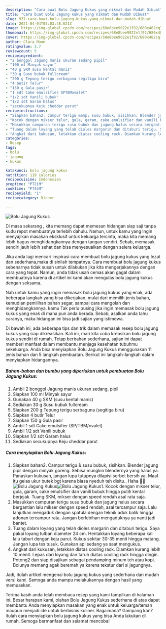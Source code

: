 ```yaml
---
description: "Cara buat Bolu Jagung Kukus yang nikmat dan Mudah Dibuat"
title: "Cara buat Bolu Jagung Kukus yang nikmat dan Mudah Dibuat"
slug: 937-cara-buat-bolu-jagung-kukus-yang-nikmat-dan-mudah-dibuat
date: 2021-04-04T05:03:48.621Z
image: https://img-global.cpcdn.com/recipes/68e8bee9022e1f92/680x482cq70/bolu-jagung-kukus-foto-resep-utama.jpg
thumbnail: https://img-global.cpcdn.com/recipes/68e8bee9022e1f92/680x482cq70/bolu-jagung-kukus-foto-resep-utama.jpg
cover: https://img-global.cpcdn.com/recipes/68e8bee9022e1f92/680x482cq70/bolu-jagung-kukus-foto-resep-utama.jpg
author: Clara Mann
ratingvalue: 3.7
reviewcount: 5
recipeingredient:
- "2 bonggol Jagung manis ukuran sedang pipil"
- "100 ml Minyak sayur"
- "40 g SKM susu kental manis"
- "30 g Susu bubuk fullcream"
- "200 g Tepung terigu serbaguna segitiga biru"
- "4 butir Telur"
- "150 g Gula pasir"
- "1 sdt Cake emulsifier SPTBMovalet"
- "1/2 sdt Vanili bubuk"
- "1/2 sdt Garam halus"
- "secukupnya Keju cheddar parut"
recipeinstructions:
- "Siapkan bahan2. Campur terigu &amp; susu bubuk, sisihkan. Blender jagung pipil dengan minyak goreng. Sebisa mungkin blendernya yang halus ya. Panaskan kukusan, jangan lupa tutupnya dilapisi serbet bersih ya. Maaf itu gelas ukur butek bgt karena biasa nyeduh teh disitu.. Haha 🤭🙈"
- "Kocok dengan mikser telur, gula, garam, cake emulsifier dan vanili bubuk hingga putih kental berjejak. Tuang SKM, mikser dengan speed rendah asal rata saja."
- "Masukkan campuran terigu susu bubuk dan jagung halus secara bergantian lalu mikser dengan speed rendah, asal tercampur saja. Lalu lanjutkan mengaduk dengan spatula dengan teknik aduk balik hingga adonan tercampur rata. Jangan berlebihan mengaduknya ya nanti jadi bantet."
- "Tuang dalam loyang yang telah dioles margarin dan ditaburi terigu. Saya pakai loyang tulban diameter 24 cm. Hentakkan loyang beberapa kali lalu taburi dengan keju parut. Kukus sekitar 30-35 menit hingga matang. Jangan lupa tes tusuk. Gunakan api sedang ya saat mengukus."
- "Angkat dari kukusan, letakkan diatas cooling rack. Diamkan kurang lebih 10 menit. Lepas dari loyang dan taruh diatas cooling rack hingga dingin. Potong2 dan siap disajikan sebagai pendamping minum teh atau kopi. Bolunya memang agak beremah ya karena tekstur dari si jagungnya."
categories:
- Resep
tags:
- bolu
- jagung
- kukus

katakunci: bolu jagung kukus 
nutrition: 119 calories
recipecuisine: Indonesian
preptime: "PT21M"
cooktime: "PT45M"
recipeyield: "1"
recipecategory: Dinner

---
```



![Bolu Jagung Kukus](https://img-global.cpcdn.com/recipes/68e8bee9022e1f92/680x482cq70/bolu-jagung-kukus-foto-resep-utama.jpg)

Di masa  sekarang , kita memang dapat memesan hidangan siap saji tanpa kudu repot membuatnya terlebih dahulu. Namun, untuk kamu yang ingin menyajikan masakan eksklusif untuk keluarga tercinta, maka kita memang lebih bagus menghidangkannya dengan tangan sendiri. Sebab, memasak sendiri jauh lebih sehat dan bisa menyesuaikan dengan selera keluarga.

Jika anda lagi mencari inspirasi cara membuat bolu jagung kukus yang lezat dan sederhana,maka di sinilah tempatnya. Cara membuat bolu jagung kukus  sebenarnya tidak susah untuk dilakukan jika kita mengerjakannya dengan cara yang tepat. Namun, anda tidak usah cemas akan gagal dalam membuatnya 
karena di artikel ini kami akan mengulas bolu jagung kukus dengan seksama.  



Nah untuk kamu yang ingin memasak bolu jagung kukus yang enak, ada beberapa langkah yang bisa dikerjakan, mulai dari memilih jenis bahan, kemudian pemilihan bahan segar, sampai cara mengolah dan menghidangkannya. kamu Tak perlu pusing jika ingin memasak bolu jagung kukus yang enak di mana pun anda berada. Sebab, asalkan anda  tahu caranya, maka hidangan ini bisa jadi sajian yang istimewa.

Di bawah ini, ada beberapa tips dan trik dalam memasak resep bolu jagung kukus yang siap dikreasikan. Kali ini, mari kita coba kreasikan bolu jagung kukus sendiri di rumah. Tetap berbahan sederhana, sajian ini dapat memberi manfaat dalam membantu menjaga kesehatan tubuhmu sekeluarga. Anda bisa menyiapkan Bolu Jagung Kukus menggunakan 11 jenis bahan dan 5 langkah pembuatan. Berikut ini langkah-langkah dalam menyiapkan hidangannya.

<!--inarticleads1-->

##### Bahan-bahan dan bumbu yang diperlukan untuk pembuatan Bolu Jagung Kukus:

1. Ambil 2 bonggol Jagung manis ukuran sedang, pipil
1. Siapkan 100 ml Minyak sayur
1. Gunakan 40 g SKM (susu kental manis)
1. Sediakan 30 g Susu bubuk fullcream
1. Siapkan 200 g Tepung terigu serbaguna (segitiga biru)
1. Siapkan 4 butir Telur
1. Siapkan 150 g Gula pasir
1. Ambil 1 sdt Cake emulsifier (SP/TBM/ovalet)
1. Ambil 1/2 sdt Vanili bubuk
1. Siapkan 1/2 sdt Garam halus
1. Sediakan secukupnya Keju cheddar parut




<!--inarticleads2-->

##### Cara menyiapkan Bolu Jagung Kukus:

1. Siapkan bahan2. Campur terigu &amp; susu bubuk, sisihkan. Blender jagung pipil dengan minyak goreng. Sebisa mungkin blendernya yang halus ya. Panaskan kukusan, jangan lupa tutupnya dilapisi serbet bersih ya. Maaf itu gelas ukur butek bgt karena biasa nyeduh teh disitu.. Haha 🤭🙈
<img src="https://img-global.cpcdn.com/steps/70bb95bfe31ff2a5/160x128cq70/bolu-jagung-kukus-langkah-memasak-1-foto.jpg" alt="Bolu Jagung Kukus"><img src="https://img-global.cpcdn.com/steps/2ea35a3f33b7c4ce/160x128cq70/bolu-jagung-kukus-langkah-memasak-1-foto.jpg" alt="Bolu Jagung Kukus">1. Kocok dengan mikser telur, gula, garam, cake emulsifier dan vanili bubuk hingga putih kental berjejak. Tuang SKM, mikser dengan speed rendah asal rata saja.
1. Masukkan campuran terigu susu bubuk dan jagung halus secara bergantian lalu mikser dengan speed rendah, asal tercampur saja. Lalu lanjutkan mengaduk dengan spatula dengan teknik aduk balik hingga adonan tercampur rata. Jangan berlebihan mengaduknya ya nanti jadi bantet.
1. Tuang dalam loyang yang telah dioles margarin dan ditaburi terigu. Saya pakai loyang tulban diameter 24 cm. Hentakkan loyang beberapa kali lalu taburi dengan keju parut. Kukus sekitar 30-35 menit hingga matang. Jangan lupa tes tusuk. Gunakan api sedang ya saat mengukus.
1. Angkat dari kukusan, letakkan diatas cooling rack. Diamkan kurang lebih 10 menit. Lepas dari loyang dan taruh diatas cooling rack hingga dingin. Potong2 dan siap disajikan sebagai pendamping minum teh atau kopi. Bolunya memang agak beremah ya karena tekstur dari si jagungnya.




Jadi, itulah artikel mengenai  bolu jagung kukus  yang sederhana dan mudah versi kami. Semoga anda mampu melakukannya dengan hasil yang memuaskan. 

Terima kasih anda telah membaca resep yang kami tampilkan di halaman ini. Besar harapan kami, olahan  Bolu Jagung Kukus sederhana di atas dapat membantu Anda menyiapkan masakan yang enak untuk keluarga/teman maupun menjadi ide untuk berbisnis kuliner. Bagaimana? Gampang kan? Itulah cara menyiapkan bolu jagung kukus yang bisa Anda lakukan di rumah. Semoga bermanfaat dan selamat mencoba!

